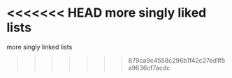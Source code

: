 <<<<<<< HEAD
more singly liked lists
=======
more singly linked lists
>>>>>>> 879ca9c4558c296b1f42c27ed1f5a9636cf7acdc
